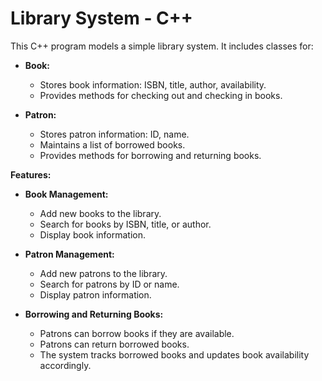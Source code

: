# Library System - C++

This C++ program models a simple library system. It includes classes for:

* **Book:**
    * Stores book information: ISBN, title, author, availability.
    * Provides methods for checking out and checking in books.

* **Patron:**
    * Stores patron information: ID, name.
    * Maintains a list of borrowed books.
    * Provides methods for borrowing and returning books.

**Features:**

* **Book Management:**
    * Add new books to the library.
    * Search for books by ISBN, title, or author.
    * Display book information.

* **Patron Management:**
    * Add new patrons to the library.
    * Search for patrons by ID or name.
    * Display patron information.

* **Borrowing and Returning Books:**
    * Patrons can borrow books if they are available.
    * Patrons can return borrowed books.
    * The system tracks borrowed books and updates book availability accordingly.


